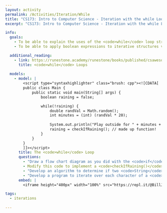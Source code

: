 ```yaml
---
layout: activity
permalink: /Activities/Iteration/While
title: "CS173: Intro to Computer Science - Iteration with the while Loop"
excerpt: "CS173: Intro to Computer Science - Iteration with the while Loop"

info:
  goals: 
    - To be able to explain the uses of the <code>while</code> loop structure 
    - To be able to apply boolean expressions to iterative structures via the <code>while</code> loop

  additional_reading:
    - link: https://runestone.academy/runestone/books/published/csawesome/Unit4-Iteration/topic-4-1-while-loops.html
      title: <code>while</code> Loops
      
  models:
    - model: |
        <script type="syntaxhighlighter" class="brush: cpp"><![CDATA[
        public class Main {
            public static void main(String[] args) {
                boolean raining = false;

                while(!raining) {
                    double randVal = Math.random();
                    int minutes = (int) (randVal * 20);
                
                    System.out.println("Play outside for " + minutes + " minutes!");
                    raining = checkIfRaining(); // made up function!
                }
            }
        }
        ]]></script>        
      title: The <code>while</code> Loop
      questions:
        - "Draw a flow chart diagram as you did with the <code>if</code> statement in a <a href=\"../Conditionals3\">prior activity</a> ; this time, you can draw an arrow back to one of the flowchart elements to show the loop!"
        - Modify this code to implement a <code>checkIfRaining()</code> function that generates a random number between 1 and 10, and returns <code>true</code> if the number is greater than 7 (and return <code>false</code> otherwise).
        - "Develop an algorithm to determine if two <code>String</code> variables are equal."
        - "Develop a program to iterate over each character of a <code>String</code> and pass each character to a function that returns the letter's position in the alphabet (for example, the letter <code>a</code> would be position <code>0</code>."
      embed: |
        <iframe height="400px" width="100%" src="https://repl.it/@BillJr99/JavaFirstExample?lite=true" scrolling="no" frameborder="no" allowtransparency="true" allowfullscreen="true" sandbox="allow-forms allow-pointer-lock allow-popups allow-same-origin allow-scripts allow-modals"></iframe>  

tags:
  - iterations
  
---
```



